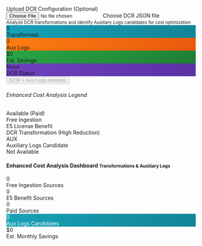 <!-- Add these sections to your sentinel.html file -->

<!-- 1. DCR Upload Section - Add this AFTER your existing file upload section -->
<div class="row mb-4" id="dcrUploadSection">
  <div class="col-md-4">
    <label class="form-label fw-bold">
      <i class="bi bi-gear"></i> Upload DCR Configuration (Optional)
    </label>
    <div class="file-input-wrapper">
      <input type="file" id="dcrFileInput" accept=".json">
      <label for="dcrFileInput" class="file-input-label">
        <i class="bi bi-diagram-2"></i>
        <span id="dcrFileInputText">Choose DCR JSON file</span>
      </label>
    </div>
    <small class="text-muted">
      <i class="bi bi-info-circle"></i> 
      Analyze DCR transformations and identify Auxiliary Logs candidates for cost optimization
    </small>
  </div>
  <div class="col-md-2">
    <div class="stats-card" style="background: linear-gradient(135deg, #17a2b8, #138496);">
      <div class="stats-number" id="transformedTablesCount">0</div>
      <div class="stats-label">Transformed</div>
    </div>
  </div>
  <div class="col-md-2">
    <div class="stats-card" style="background: linear-gradient(135deg, #fd7e14, #e8590c);">
      <div class="stats-number" id="auxiliaryLogsCandidates">0</div>
      <div class="stats-label">Aux Logs</div>
    </div>
  </div>
  <div class="col-md-2">
    <div class="stats-card" style="background: linear-gradient(135deg, #28a745, #1e7e34);">
      <div class="stats-number" id="estimatedAuxSavings">$0</div>
      <div class="stats-label">Est. Savings</div>
    </div>
  </div>
  <div class="col-md-2">
    <div class="stats-card" style="background: linear-gradient(135deg, #6f42c1, #5a32a3);">
      <div class="stats-number" id="dcrStatus">None</div>
      <div class="stats-label">DCR Status</div>
    </div>
  </div>
</div>

<!-- 2. Enhanced Action Buttons - REPLACE your existing "analyzeDCR" button or add if missing -->
<button id="analyzeDCR" class="btn btn-primary btn-custom me-2" disabled>
  <i class="bi bi-diagram-2"></i> DCR + Aux Logs Analysis
</button>

<!-- 3. Enhanced Legend - REPLACE your existing legend section -->
<div class="enhanced-legend">
  <h6><i class="bi bi-info-circle"></i> Enhanced Cost Analysis Legend</h6>
  <div class="row">
    <div class="col-md-6">
      <div class="legend-row">
        <div class="legend-color" style="background-color: var(--success-color);"></div>
        <span>Available (Paid)</span>
      </div>
      <div class="legend-row">
        <div class="legend-color" style="background-color: var(--free-color);"></div>
        <span>Free Ingestion</span>
      </div>
      <div class="legend-row">
        <div class="legend-color" style="background-color: var(--e5-color);"></div>
        <span>E5 License Benefit</span>
      </div>
    </div>
    <div class="col-md-6">
      <div class="legend-row">
        <div class="transformation-indicator high-reduction"></div>
        <span>DCR Transformation (High Reduction)</span>
      </div>
      <div class="legend-row">
        <div class="auxiliary-logs-indicator aux-high-priority">AUX</div>
        <span>Auxiliary Logs Candidate</span>
      </div>
      <div class="legend-row">
        <div class="legend-color" style="background-color: var(--danger);"></div>
        <span>Not Available</span>
      </div>
    </div>
  </div>
</div>

<!-- 4. Update Script Loading Order - ADD these new scripts BEFORE your existing app.js -->
<script>
// Mark script loading for diagnostics
if (typeof window.scriptsLoaded === 'undefined') {
  window.scriptsLoaded = {};
}
</script>

<!-- Enhanced DCR and Auxiliary Logs scripts -->
<script src="./js/components/auxiliary-logs-analyzer.js"></script>
<script>window.scriptsLoaded['auxiliary-logs-analyzer'] = true;</script>

<script src="./js/components/enhanced-dcr-analyzer.js"></script>
<script>window.scriptsLoaded['enhanced-dcr-analyzer'] = true;</script>

<!-- Your existing scripts continue as normal -->
<!-- ... existing script tags ... -->

<!-- 5. Optional: Add Enhanced Cost Analysis Dashboard Section -->
<!-- Replace or enhance your existing cost analysis section -->
<div class="cost-analysis">
  <h4 class="mb-3">
    <i class="bi bi-piggy-bank"></i> Enhanced Cost Analysis Dashboard
    <small class="text-muted">Transformations & Auxiliary Logs</small>
  </h4>
  <div class="cost-breakdown">
    <div class="cost-item">
      <div class="cost-value" id="freeIngestionValue">0</div>
      <div>Free Ingestion Sources</div>
    </div>
    <div class="cost-item">
      <div class="cost-value" id="e5BenefitValue">0</div>
      <div>E5 Benefit Sources</div>
    </div>
    <div class="cost-item">
      <div class="cost-value" id="paidSourcesValue">0</div>
      <div>Paid Sources</div>
    </div>
    <div class="cost-item" style="background: linear-gradient(135deg, #17a2b8, #138496);">
      <div class="cost-value" id="auxLogsValue" style="color: white;">0</div>
      <div style="color: white;">Aux Logs Candidates</div>
    </div>
    <div class="cost-item">
      <div class="cost-value" id="totalSavingsValue">$0</div>
      <div>Est. Monthly Savings</div>
    </div>
  </div>
</div>
